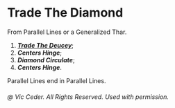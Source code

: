 
# Trade The Diamond

From Parallel Lines or a Generalized Thar.

1. ***[Trade The Deucey](../c3a/trade_the_deucey.md)***; 
2. ***Centers Hinge***; 
3. ***Diamond Circulate***; 
4. ***Centers Hinge***.

Parallel Lines end in Parallel Lines.

###### @ Vic Ceder. All Rights Reserved.  Used with permission.
